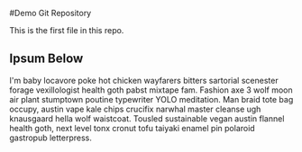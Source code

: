 #Demo Git Repository

This is the first file in this repo.

## Ipsum Below

I'm baby locavore poke hot chicken wayfarers bitters sartorial scenester forage vexillologist health goth pabst mixtape fam. Fashion axe 3 wolf moon air plant stumptown poutine typewriter YOLO meditation. Man braid tote bag occupy, austin vape kale chips crucifix narwhal master cleanse ugh knausgaard hella wolf waistcoat. Tousled sustainable vegan austin flannel health goth, next level tonx cronut tofu taiyaki enamel pin polaroid gastropub letterpress.